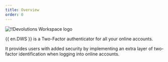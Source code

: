 ```yaml
---
title: Overview
order: 0
---
```

![!!Devolutions Workspace logo](https://webdevolutions.blob.core.windows.net/images/projects/workspace/logos/workspace-color-shadow.svg)

{{ en.DWS }} is a Two-Factor authenticator for all your online accounts.  

It provides users with added security by implementing an extra layer of two-factor identification when logging into online accounts. 